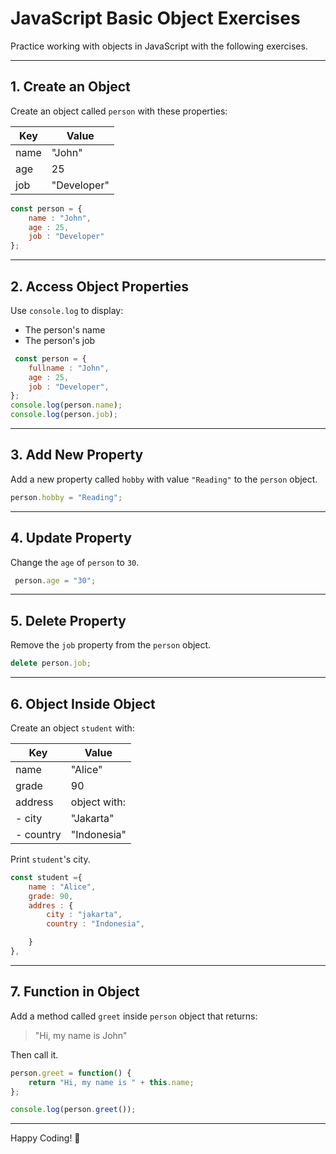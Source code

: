 
# JavaScript Basic Object Exercises

Practice working with objects in JavaScript with the following exercises.

---

## 1. Create an Object

Create an object called `person` with these properties:

| Key   | Value       |
|-------|-------------|
| name  | "John"      |
| age   | 25          |
| job   | "Developer" |

```javascript
const person = {
    name : "John",
    age : 25,
    job : "Developer"
};
```

---

## 2. Access Object Properties

Use `console.log` to display:
- The person's name
- The person's job

```javascript
 const person = {
    fullname : "John",
    age : 25,
    job : "Developer",
};
console.log(person.name);
console.log(person.job);
```

---

## 3. Add New Property

Add a new property called `hobby` with value `"Reading"` to the `person` object.

```javascript
person.hobby = "Reading";
```

---

## 4. Update Property

Change the `age` of `person` to `30`.

```javascript
 person.age = "30";
```

---

## 5. Delete Property

Remove the `job` property from the `person` object.

```javascript
delete person.job;
```

---

## 6. Object Inside Object

Create an object `student` with:

| Key     | Value              |
|---------|-------------------|
| name    | "Alice"           |
| grade   | 90                |
| address | object with:      |
| - city  | "Jakarta"         |
| - country | "Indonesia"     |

Print `student`'s city.

```javascript
const student ={
    name : "Alice",
    grade: 90,
    addres : {
        city : "jakarta",
        country : "Indonesia",

    }
},
```

---

## 7. Function in Object

Add a method called `greet` inside `person` object that returns:

> "Hi, my name is John"

Then call it.

```javascript
person.greet = function() {
    return "Hi, my name is " + this.name;
};

console.log(person.greet());
```

---

Happy Coding! 🚀
